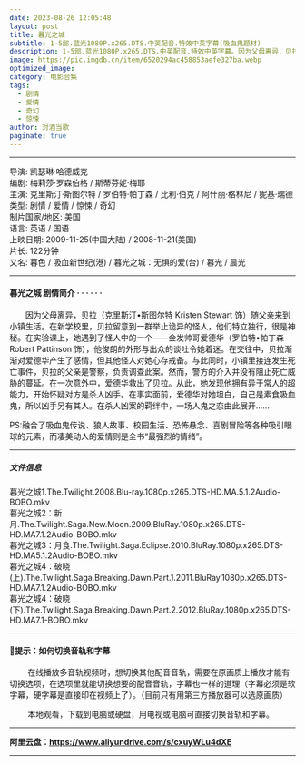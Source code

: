 ```yaml
---
date: 2023-08-26 12:05:48
layout: post
title: 暮光之城
subtitle: 1-5部.蓝光1080P.x265.DTS.中英配音.特效中英字幕(吸血鬼题材)
description: 1-5部.蓝光1080P.x265.DTS.中英配音.特效中英字幕。因为父母离异，贝拉随父亲来到小镇生活。在新学校里，贝拉留意到一群举止诡异的怪人，他们特立独行，很是神秘。在实验课上，她遇到了怪人中的一个——金发帅哥爱德华......
image: https://pic.imgdb.cn/item/6520294ac458853aefe327ba.webp
optimized_image: 
category: 电影合集
tags:
  - 剧情
  - 爱情
  - 奇幻
  - 惊悚
author: 对酒当歌
paginate: true
---
```


---

导演: 凯瑟琳·哈德威克  
编剧: 梅莉莎·罗森伯格 / 斯蒂芬妮·梅耶  
主演: 克里斯汀·斯图尔特 / 罗伯特·帕丁森 / 比利·伯克 / 阿什丽·格林尼 / 妮基·瑞德  
类型: 剧情 / 爱情 / 惊悚 / 奇幻  
制片国家/地区: 美国  
语言: 英语 / 国语  
上映日期: 2009-11-25(中国大陆) / 2008-11-21(美国)  
片长: 122分钟  
又名: 暮色 / 吸血新世纪(港) / 暮光之城：无惧的爱(台) / 暮光 / 晨光  

---

#### 暮光之城 剧情简介 · · · · · ·

　　因为父母离异，贝拉（克里斯汀•斯图尔特 Kristen Stewart 饰）随父亲来到小镇生活。在新学校里，贝拉留意到一群举止诡异的怪人，他们特立独行，很是神秘。在实验课上，她遇到了怪人中的一个——金发帅哥爱德华（罗伯特•帕丁森 Robert Pattinson 饰），他俊朗的外形与出众的谈吐令她着迷。在交往中，贝拉渐渐对爱德华产生了感情，但其他怪人对她心存戒备。与此同时，小镇里接连发生死亡事件，贝拉的父亲是警察，负责调查此案。然而，警方的介入并没有阻止死亡威胁的蔓延。在一次意外中，爱德华救出了贝拉。从此，她发现他拥有异于常人的超能力，开始怀疑对方是杀人凶手。在事实面前，爱德华对她坦白，自己是素食吸血鬼，所以凶手另有其人。在杀人凶案的羁绊中，一场人鬼之恋由此展开……

PS:融合了吸血鬼传说、狼人故事、校园生活、恐怖悬念、喜剧冒险等各种吸引眼球的元素，而凄美动人的爱情则是全书“最强烈的情绪”。

---

##### 文件信息

暮光之城1.The.Twilight.2008.Blu-ray.1080p.x265.DTS-HD.MA.5.1.2Audio-BOBO.mkv  
暮光之城2：新月.The.Twilight.Saga.New.Moon.2009.BluRay.1080p.x265.DTS-HD.MA7.1.2Audio-BOBO.mkv  
暮光之城3：月食.The.Twilight.Saga.Eclipse.2010.BluRay.1080p.x265.DTS-HD.MA5.1.2Audio-BOBO.mkv  
暮光之城4：破晓(上).The.Twilight.Saga.Breaking.Dawn.Part.1.2011.BluRay.1080p.x265.DTS-HD.MA7.1.2Audio-BOBO.mkv  
暮光之城4：破晓(下).The.Twilight.Saga.Breaking.Dawn.Part.2.2012.BluRay.1080p.x265.DTS-HD.MA7.1-BOBO.mkv  

---

#### 🔔提示：如何切换音轨和字幕

　　 在线播放多音轨视频时，想切换其他配音音轨，需要在原画质上播放才能有切换选项，在选项里就能切换想要的配音音轨，字幕也一样的道理（字幕必须是软字幕，硬字幕是直接印在视频上了）。（目前只有用第三方播放器可以选原画质）

　　 本地观看，下载到电脑或硬盘，用电视或电脑可直接切换音轨和字幕。

---

**阿里云盘：<https://www.aliyundrive.com/s/cxuyWLu4dXE>**

---
